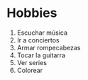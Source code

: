 # Hobbies

1. Escuchar música
2. Ir a conciertos
3. Armar rompecabezas
4. Tocar la guitarra
5. Ver series
6. Colorear